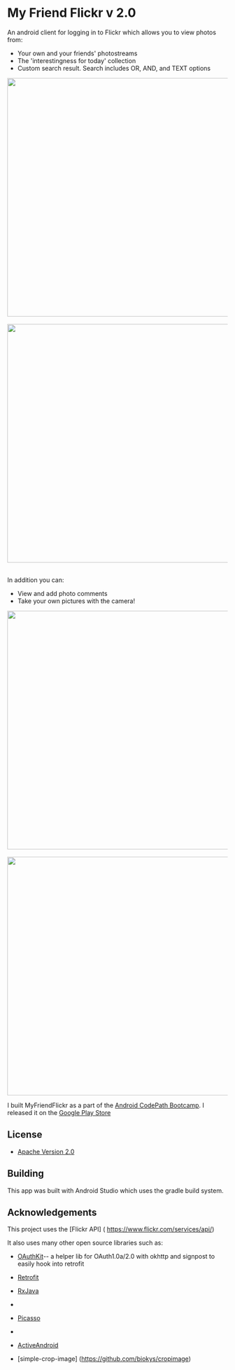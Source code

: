 # My Friend Flickr v 2.0

An android client for logging in to Flickr which allows you to view photos from:

* Your own and your friends' photostreams
* The 'interestingness for today' collection
* Custom search result. Search includes OR, AND, and TEXT options


<img src="http://i.imgur.com/44yj4AE.png" height="545"/>
&nbsp;&nbsp;
<img src="http://i.imgur.com/Eeyx8Ds.png" height="545" />
&nbsp;&nbsp;

In addition you can:

* View and add photo comments
* Take your own pictures with the camera! 

<img src="http://i.imgur.com/FeW5ryx.png" height="545" />
&nbsp;&nbsp;
<img src="http://i.imgur.com/Mi8Zcre.png" height="545" />




I built MyFriendFlickr as a part of the [Android CodePath Bootcamp](http://thecodepath.com/androidbootcamp).  I released it on the [Google Play Store](https://play.google.com/store/apps/details?id=com.anubis.flickr)




## License

* [Apache Version 2.0](http://www.apache.org/licenses/LICENSE-2.0.html)

## Building

This app was built with Android Studio which uses the gradle build system.  

## Acknowledgements

This project uses the [Flickr API] ( https://www.flickr.com/services/api/)

It also uses many other open source libraries such as:

 * [OAuthKit]()-- a helper lib for OAuth1.0a/2.0 with okhttp and signpost to easily hook into retrofit
 
 * [Retrofit]()
 * [RxJava]()
 * []()
 * [Picasso]()
 * 
 * [ActiveAndroid](https://github.com/pardom/ActiveAndroid)
 * [simple-crop-image] (https://github.com/biokys/cropimage)
 




